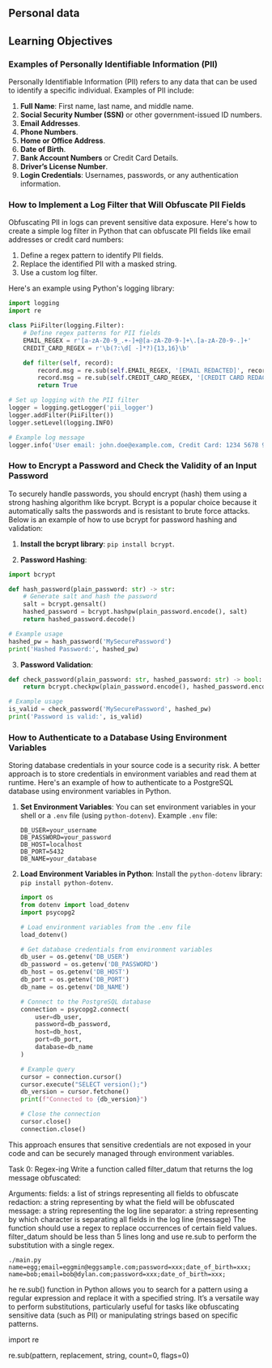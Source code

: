 ## Personal data

## Learning Objectives
### Examples of Personally Identifiable Information (PII)
Personally Identifiable Information (PII) refers to any data that can be used to identify a specific individual. Examples of PII include:

1. **Full Name**: First name, last name, and middle name.
2. **Social Security Number (SSN)** or other government-issued ID numbers.
3. **Email Addresses**.
4. **Phone Numbers**.
5. **Home or Office Address**.
6. **Date of Birth**.
7. **Bank Account Numbers** or Credit Card Details.
8. **Driver’s License Number**.
9. **Login Credentials**: Usernames, passwords, or any authentication information.

### How to Implement a Log Filter that Will Obfuscate PII Fields

Obfuscating PII in logs can prevent sensitive data exposure. Here's how to create a simple log filter in Python that can obfuscate PII fields like email addresses or credit card numbers:

1. Define a regex pattern to identify PII fields.
2. Replace the identified PII with a masked string.
3. Use a custom log filter.

Here's an example using Python's logging library:

```python
import logging
import re

class PiiFilter(logging.Filter):
    # Define regex patterns for PII fields
    EMAIL_REGEX = r'[a-zA-Z0-9_.+-]+@[a-zA-Z0-9-]+\.[a-zA-Z0-9-.]+'
    CREDIT_CARD_REGEX = r'\b(?:\d[ -]*?){13,16}\b'

    def filter(self, record):
        record.msg = re.sub(self.EMAIL_REGEX, '[EMAIL REDACTED]', record.msg)
        record.msg = re.sub(self.CREDIT_CARD_REGEX, '[CREDIT CARD REDACTED]', record.msg)
        return True

# Set up logging with the PII filter
logger = logging.getLogger('pii_logger')
logger.addFilter(PiiFilter())
logger.setLevel(logging.INFO)

# Example log message
logger.info('User email: john.doe@example.com, Credit Card: 1234 5678 9012 3456')
```

### How to Encrypt a Password and Check the Validity of an Input Password

To securely handle passwords, you should encrypt (hash) them using a strong hashing algorithm like bcrypt. Bcrypt is a popular choice because it automatically salts the passwords and is resistant to brute force attacks. Below is an example of how to use bcrypt for password hashing and validation:

1. **Install the bcrypt library**: `pip install bcrypt`.

2. **Password Hashing**:
```python
import bcrypt

def hash_password(plain_password: str) -> str:
    # Generate salt and hash the password
    salt = bcrypt.gensalt()
    hashed_password = bcrypt.hashpw(plain_password.encode(), salt)
    return hashed_password.decode()

# Example usage
hashed_pw = hash_password('MySecurePassword')
print('Hashed Password:', hashed_pw)
```

3. **Password Validation**:
```python
def check_password(plain_password: str, hashed_password: str) -> bool:
    return bcrypt.checkpw(plain_password.encode(), hashed_password.encode())

# Example usage
is_valid = check_password('MySecurePassword', hashed_pw)
print('Password is valid:', is_valid)
```

### How to Authenticate to a Database Using Environment Variables

Storing database credentials in your source code is a security risk. A better approach is to store credentials in environment variables and read them at runtime. Here's an example of how to authenticate to a PostgreSQL database using environment variables in Python.

1. **Set Environment Variables**:
   You can set environment variables in your shell or a `.env` file (using `python-dotenv`).
   Example `.env` file:
   ```
   DB_USER=your_username
   DB_PASSWORD=your_password
   DB_HOST=localhost
   DB_PORT=5432
   DB_NAME=your_database
   ```

2. **Load Environment Variables in Python**:
   Install the `python-dotenv` library: `pip install python-dotenv`.

   ```python
   import os
   from dotenv import load_dotenv
   import psycopg2

   # Load environment variables from the .env file
   load_dotenv()

   # Get database credentials from environment variables
   db_user = os.getenv('DB_USER')
   db_password = os.getenv('DB_PASSWORD')
   db_host = os.getenv('DB_HOST')
   db_port = os.getenv('DB_PORT')
   db_name = os.getenv('DB_NAME')

   # Connect to the PostgreSQL database
   connection = psycopg2.connect(
       user=db_user,
       password=db_password,
       host=db_host,
       port=db_port,
       database=db_name
   )

   # Example query
   cursor = connection.cursor()
   cursor.execute("SELECT version();")
   db_version = cursor.fetchone()
   print(f"Connected to {db_version}")

   # Close the connection
   cursor.close()
   connection.close()
   ```

This approach ensures that sensitive credentials are not exposed in your code and can be securely managed through environment variables.

Task 0:  Regex-ing
Write a function called filter_datum that returns the log message obfuscated:

Arguments:
fields: a list of strings representing all fields to obfuscate
redaction: a string representing by what the field will be obfuscated
message: a string representing the log line
separator: a string representing by which character is separating all fields in the log line (message)
The function should use a regex to replace occurrences of certain field values.
filter_datum should be less than 5 lines long and use re.sub to perform the substitution with a single regex.

```output
./main.py
name=egg;email=eggmin@eggsample.com;password=xxx;date_of_birth=xxx;
name=bob;email=bob@dylan.com;password=xxx;date_of_birth=xxx;
```

he re.sub() function in Python allows you to search for a pattern using a regular expression and replace it with a specified string. It’s a versatile way to perform substitutions, particularly useful for tasks like obfuscating sensitive data (such as PII) or manipulating strings based on specific patterns.

import re

re.sub(pattern, replacement, string, count=0, flags=0)
